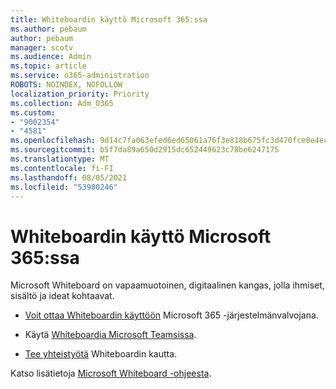 ```yaml
---
title: Whiteboardin käyttö Microsoft 365:ssa
ms.author: pebaum
author: pebaum
manager: scotv
ms.audience: Admin
ms.topic: article
ms.service: o365-administration
ROBOTS: NOINDEX, NOFOLLOW
localization_priority: Priority
ms.collection: Adm_O365
ms.custom:
- "9002354"
- "4581"
ms.openlocfilehash: 9d14c7fa063efed6ed65061a76f3e818b675fc3d470fce0e4ecc9fb5aa247a30
ms.sourcegitcommit: b5f7da89a650d2915dc652449623c78be6247175
ms.translationtype: MT
ms.contentlocale: fi-FI
ms.lasthandoff: 08/05/2021
ms.locfileid: "53980246"
---
```

# <a name="use-whiteboard-with-microsoft-365"></a>Whiteboardin käyttö Microsoft 365:ssa

Microsoft Whiteboard on vapaamuotoinen, digitaalinen kangas, jolla ihmiset, sisältö ja ideat kohtaavat. 

- [Voit ottaa Whiteboardin käyttöön](https://support.office.com/article/d236aef8-fcdf-4b5e-b5d7-7f157461e920#bkmk_07) Microsoft 365 -järjestelmänvalvojana. 

- Käytä [Whiteboardia Microsoft Teamsissa](https://support.microsoft.com/office/7a6e7218-e9dc-4ccc-89aa-b1a0bb9c31ee). 

- [Tee yhteistyötä](https://support.office.com/article/d236aef8-fcdf-4b5e-b5d7-7f157461e920#bkmk_27) Whiteboardin kautta. 

Katso lisätietoja [Microsoft Whiteboard -ohjeesta](https://support.office.com/article/d236aef8-fcdf-4b5e-b5d7-7f157461e920). 
